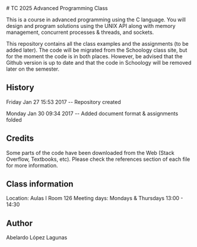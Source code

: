 <snippet>
# TC 2025 Advanced Programming Class

This is a course in advanced programming using the C language. You will design and program solutions using the UNIX API along with memory management, concurrent processes & threads, and sockets.

This repository contains all the class examples and the assignments (to be added later). The code will be migrated from the Schoology class site, but for the moment the code is in both places. However, be advised that the Github version is up to date and that the code in Schoology will be removed later on the semester.

## History
Friday Jan 27 15:53 2017 -- Repository created

Monday Jan 30 09:34 2017 -- Added document format & assignments folded

## Credits

Some parts of the code have been downloaded from the Web (Stack Overflow, Textbooks, etc). Please check the references section of each file for more information.

## Class information

Location: Aulas I Room 126
Meeting days: Mondays & Thursdays 13:00 - 14:30

## Author

Abelardo López Lagunas
</snippet>




